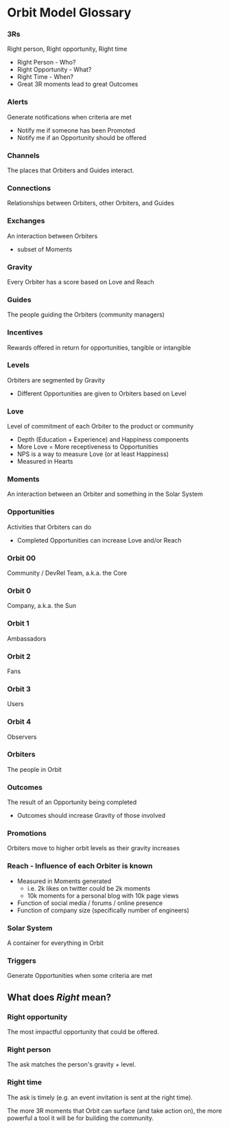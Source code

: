 # Orbit Model Glossary
 
###  3Rs
Right person, Right opportunity, Right time
* Right Person - Who?
* Right Opportunity - What?
* Right Time - When?
* Great 3R moments lead to great Outcomes
  
###  Alerts
Generate notifications when criteria are met
* Notify me if someone has been Promoted
* Notify me if an Opportunity should be offered
  
### Channels 
The places that Orbiters and Guides interact. 
 
###  Connections
Relationships between Orbiters, other Orbiters, and Guides

### Exchanges
An interaction between Orbiters
  * subset of Moments  

### Gravity
Every Orbiter has a score based on Love and Reach

### Guides 
The people guiding the Orbiters (community managers)

### Incentives
Rewards offered in return for opportunities, tangible or intangible

### Levels
Orbiters are segmented by Gravity
  * Different Opportunities are given to Orbiters based on Level

### Love 
Level of commitment of each Orbiter to the product or community
  * Depth (Education + Experience) and Happiness components
  * More Love = More receptiveness to Opportunities
  * NPS is a way to measure Love (or at least Happiness)
  * Measured in Hearts

### Moments
An interaction between an Orbiter and something in the Solar System 

### Opportunities
Activities that Orbiters can do
  * Completed Opportunities can increase Love and/or Reach
  
### Orbit 00
Community / DevRel Team, a.k.a. the Core

### Orbit 0
Company, a.k.a. the Sun

### Orbit 1
Ambassadors

### Orbit 2
Fans

### Orbit 3
Users

### Orbit 4
Observers

### Orbiters
The people in Orbit

### Outcomes
The result of an Opportunity being completed
  * Outcomes should increase Gravity of those involved

### Promotions
Orbiters move to higher orbit levels as their gravity increases
### Reach - Influence of each Orbiter is known
  * Measured in Moments generated
      * i.e. 2k likes on twitter could be 2k moments
      * 10k moments for a personal blog with 10k page views
  * Function of social media / forums / online presence
  * Function of company size (specifically number of engineers)

### Solar System
A container for everything in Orbit

### Triggers
Generate Opportunities when some criteria are met

## What does *Right* mean?
### Right opportunity
The most impactful opportunity that could be offered. 

### Right person
The ask matches the person's gravity + level. 

### Right time
The ask is timely (e.g. an event invitation is sent at the right time). 

The more 3R moments that Orbit can surface (and take action on), the more powerful a tool it will be for building the community.
